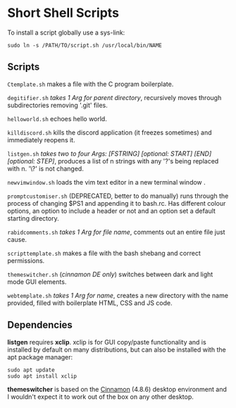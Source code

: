 # Short Shell Scripts
To install a script globally use a sys-link:
```
sudo ln -s /PATH/TO/script.sh /usr/local/bin/NAME
```
## Scripts
`Ctemplate.sh` makes a file with the C program boilerplate.

`degitifier.sh` _takes 1 Arg for parent directory_, recursively moves through subdirectories removing '.git' files.

`helloworld.sh` echoes hello world.

`killdiscord.sh` kills the discord application (it freezes sometimes) and immediately reopens it.

`listgen.sh` _takes two to four Args: [FSTRING] [optional: START] [END] [optional: STEP]_, produces a list of n strings with any '?'s being replaced with n. '\\?' is not changed.

`newvimwindow.sh` loads the vim text editor in a new terminal window .

`promptcustomiser.sh` (DEPRECATED, better to do manually) runs through the process of changing $PS1 and appending it to bash.rc. Has different colour options, an option to include a header or not and an option set a default starting directory.

`rabidcomments.sh` _takes 1 Arg for file name_, comments out an entire file just cause.

`scripttemplate.sh` makes a file with the bash shebang and correct permissions.

`themeswitcher.sh` (_cinnamon DE only_) switches between dark and light mode GUI elements.

`webtemplate.sh` _takes 1 Arg for name_, creates a new directory with the name provided, filled with boilerplate HTML, CSS and JS code.

## Dependencies
__listgen__ requires __xclip__. xclip is for GUI copy/paste functionality and is installed by default on many distributions, but can also be installed with the apt package manager:
```
sudo apt update
sudo apt install xclip
```

__themeswitcher__ is based on the [Cinnamon](https://en.wikipedia.org/wiki/Cinnamon_(desktop_environment)) (4.8.6) desktop environment and I wouldn't expect it to work out of the box on any other desktop.

